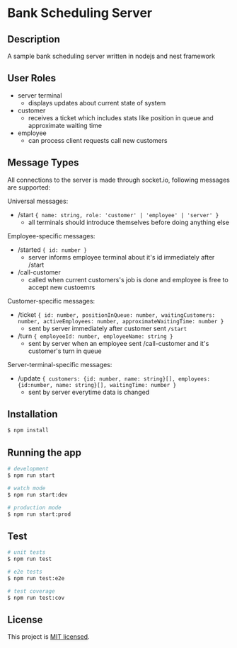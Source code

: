 # Bank Scheduling Server

## Description

A sample bank scheduling server written in nodejs and nest framework

## User Roles

- server terminal
  - displays updates about current state of system
- customer
  - receives a ticket which includes stats like position in queue and approximate waiting time
- employee
  - can process client requests call new customers

## Message Types

All connections to the server is made through socket.io, following messages are supported:

Universal messages:
- /start `{ name: string, role: 'customer' | 'employee' | 'server' }`
  - all terminals should introduce themselves before doing anything else

Employee-specific messages:
- /started `{ id: number }`
  - server informs employee terminal about it's id immediately after /start
- /call-customer
  - called when current customers's job is done and employee is free to accept new custoemrs

Customer-specific messages:
- /ticket `{ id: number, positionInQueue: number, waitingCustomers: number, activeEmployees: number, approximateWaitingTime: number }`
  - sent by server immediately after customer sent `/start`
- /turn `{ employeeId: number, employeeName: string }`
  - sent by server when an employee sent /call-customer and it's customer's turn in queue

Server-terminal-specific messages:
- /update `{ customers: {id: number, name: string}[], employees: {id:number, name: string}[], waitingTime: number }`
  - sent by server everytime data is changed


## Installation

```bash
$ npm install
```

## Running the app

```bash
# development
$ npm run start

# watch mode
$ npm run start:dev

# production mode
$ npm run start:prod
```

## Test

```bash
# unit tests
$ npm run test

# e2e tests
$ npm run test:e2e

# test coverage
$ npm run test:cov
```

## License

This project is [MIT licensed](LICENSE).
